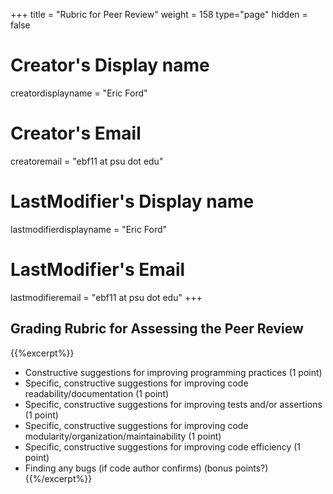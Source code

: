 +++
title = "Rubric for Peer Review"
weight = 158
type="page"
hidden = false

# Creator's Display name
creatordisplayname = "Eric Ford"
# Creator's Email
creatoremail = "ebf11 at psu dot edu"
# LastModifier's Display name
lastmodifierdisplayname = "Eric Ford"
# LastModifier's Email
lastmodifieremail = "ebf11 at psu dot edu"
+++

## Grading Rubric for Assessing the Peer Review
{{%excerpt%}}
- Constructive suggestions for improving programming practices (1 point)
- Specific, constructive suggestions for improving code readability/documentation (1 point)
- Specific, constructive suggestions for improving tests and/or assertions (1 point)
- Specific, constructive suggestions for improving code modularity/organization/maintainability (1 point)
- Specific, constructive suggestions for improving code efficiency (1 point)
- Finding any bugs (if code author confirms) (bonus points?)
{{%/excerpt%}}
